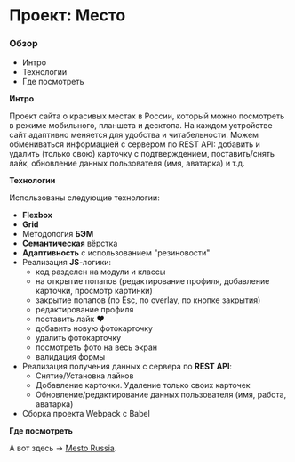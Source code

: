 # Проект: Место

### Обзор
* Интро
* Технологии
* Где посмотреть

**Интро**

Проект сайта о красивых местах в России, который можно посмотреть в режиме мобильного, планшета и десктопа.
На каждом устройстве сайт адаптивно меняется для удобства и читабельности.
Можем обмениваться информацией с сервером по REST API: добавить и удалить (только свою) карточку с подтверждением,
  поставить/снять лайк, обновление данных пользователя (имя, аватарка) и т.д.

**Технологии**

Использованы следующие технологии:

* __Flexbox__
* __Grid__
* Методология __БЭМ__
* __Семантическая__ вёрстка
* __Адаптивность__ с использованием "резиновости"
* Реализация __JS__-логики:
  * код разделен на модули и классы
  * на открытие попапов (редактирование профиля, добавление карточки, просмотр картинки)
  * закрытие попапов (по Esc, по overlay, по кнопке закрытия)
  * редактирование профиля
  * поставить лайк &hearts;
  * добавить новую фотокарточку
  * удалить фотокарточку
  * посмотреть фото на весь экран
  * валидация формы
* Реализация получения данных с сервера по __REST API__:
  * Снятие/Установка лайков
  * Добавление карточки. Удаление только своих карточек
  * Обновление/редактирование данных пользователя (имя, работа, аватарка)
* Сборка проекта Webpack с Babel


**Где посмотреть**

А вот здесь &rarr; [Mesto Russia](https://bezprobeloff.github.io/mesto/index.html).
